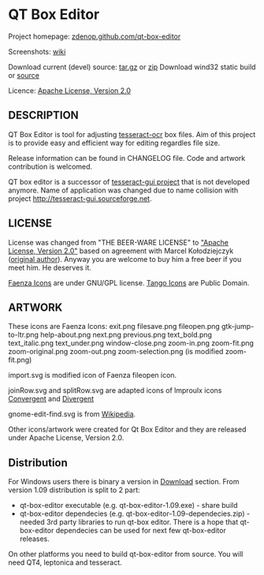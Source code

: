 QT Box Editor
=============

Project homepage: [zdenop.github.com/qt-box-editor](http://zdenop.github.com/qt-box-editor/)

Screenshots: [wiki](https://github.com/zdenop/qt-box-editor/wiki)

Download current (devel) source: [tar.gz](https://github.com/zdenop/qt-box-editor/tarball/master) or [zip](https://github.com/zdenop/qt-box-editor/zipball/master)
Download wind32 static build or [source](https://github.com/zdenop/qt-box-editor/downloads)

Licence: [Apache License, Version 2.0](http://www.apache.org/licenses/LICENSE-2.0)


DESCRIPTION
-----------

QT Box Editor is tool for adjusting [tesseract-ocr](http://code.google.com/p/tesseract-ocr/) box files. Aim of this project is to provide easy and efficient way for editing regardles file size.

Release information can be found in CHANGELOG file. Code and artwork contribution is welcomed.

QT box editor is a successor of [tesseract-gui project](https://github.com/mk219533/tesseract-gui) that is not developed anymore. Name of application was changed due to name collision with project http://tesseract-gui.sourceforge.net.


LICENSE
-------

License was changed from "THE BEER-WARE LICENSE" to ["Apache License, Version 2.0"](http://www.apache.org/licenses/LICENSE-2.0) based on agreement with Marcel Kołodziejczyk ([original author](https://github.com/mk219533/tesseract-gui)). Anyway you are welcome to buy him a free beer if you meet him. He deserves it.

[Faenza Icons](http://tiheum.deviantart.com/art/Faenza-Icons-173323228) are under GNU/GPL license.
[Tango Icons](http://tango.freedesktop.org/) are Public Domain.

ARTWORK
-------

These icons are Faenza Icons:
    exit.png
    filesave.png
    fileopen.png
    gtk-jump-to-ltr.png
    help-about.png
    next.png
    previous.png
    text_bold.png
    text_italic.png
    text_under.png
    window-close.png
    zoom-in.png
    zoom-fit.png
    zoom-original.png
    zoom-out.png
    zoom-selection.png (is modified zoom-fit.png)

import.svg is modified icon of Faenza fileopen icon.

joinRow.svg and splitRow.svg are adapted icons of lmproulx icons [Convergent](http://www.openclipart.org/detail/convergent-by-lmproulx) and [Divergent](http://www.openclipart.org/detail/divergent-by-lmproulx)

gnome-edit-find.svg is from [Wikipedia](http://en.wikipedia.org/wiki/File:Gnome-edit-find.svg).

Other icons/artwork were created for Qt Box Editor and they are released under Apache License, Version 2.0.


Distribution
------------

For Windows users there is binary a version in [Download](https://github.com/zdenop/qt-box-editor/downloads) section. From version 1.09 distribution is split to 2 part:
* qt-box-editor executable (e.g. qt-box-editor-1.09.exe) - share build
* qt-box-editor dependecies (e.g. qt-box-editor-1.09-dependecies.zip) - needed 3rd party libraries to run qt-box editor.
There is a hope that qt-box-editor dependecies can be used for next few qt-box-editor releases.

On other platforms you need to build qt-box-editor from source. You will need QT4, leptonica and tesseract.